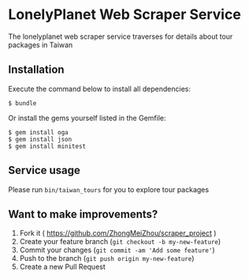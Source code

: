 
# LonelyPlanet Web Scraper Service

The lonelyplanet web scraper service traverses for details about tour packages in Taiwan

## Installation

Execute the command below to install all dependencies:

    $ bundle

Or install the gems yourself listed in the Gemfile:

    $ gem install oga
    $ gem install json
    $ gem install minitest

## Service usage

Please run `bin/taiwan_tours` for you to explore tour packages


## Want to make improvements?

1. Fork it ( https://github.com/ZhongMeiZhou/scraper_project )
2. Create your feature branch (`git checkout -b my-new-feature`)
3. Commit your changes (`git commit -am 'Add some feature'`)
4. Push to the branch (`git push origin my-new-feature`)
5. Create a new Pull Request
